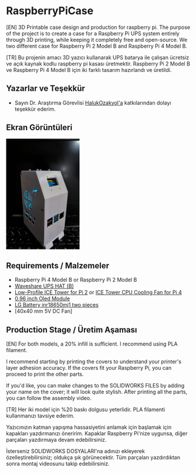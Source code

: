 
# RaspberryPiCase

[EN] 3D Printable case design and production for raspberry pi. The purpose of the project is to create a case for a Raspberry Pi UPS system entirely through 3D printing, while keeping it completely free and open-source. We two different case for Raspberry Pi 2 Model B and Raspberry Pi 4 Model B.

[TR] Bu projenin amacı 3D yazıcı kullanarak UPS batarya ile çalışan ücretsiz ve açık kaynak kodlu raspberry pi kasası üretmektir. Raspberry Pi 2 Model B ve Raspberry Pi 4 Model B için iki farklı tasarım hazırlandı ve üretildi. 



## Yazarlar ve Teşekkür

- Sayın Dr. Araştırma Görevlisi [HalukOzakyol'a](https://github.com/HalukOzakyol) katkılarından dolayı teşekkür ederim.

  
## Ekran Görüntüleri

<img src="https://github.com/EnesYildirim1/RaspberrypiCase/raw/main/Images%20%26%20Videos/IMG-20230707-WA0007.jpg" alt="Case for Raspberry Pi 4 Model B" width="200" height="300">

  
## Requirements / Malzemeler

* Raspberry Pi 4 Model B or Raspberry Pi 2 Model B
* [Waveshare UPS HAT (B)](https://www.waveshare.com/ups-hat-b.htm)
* [Low-Profile ICE Tower for Pi 2](https://www.waveshare.com/product/ice-tower-fan-v2-for-pi.htm) or 
    [ICE Tower CPU Cooling Fan for Pi 4](https://www.waveshare.com/ice-tower-fan-for-pi.htm)
* [0.96 inch Oled Module](https://www.amazon.com/UCTRONICS-SSD1306-Self-Luminous-Display-Raspberry/dp/B072Q2X2LL)
* [LG Battery inr18650mj1  two pieces](https://www.amazon.com.tr/LG-INR18650-MJ1-iyon-3500-mAh-10-Amper-Battery/dp/B072R5MHQ9)
* [40x40 mm 5V DC Fan]

## Production Stage / Üretim Aşaması
[EN]
For both models, a 20% infill is sufficient. I recommend using PLA filament.

I recommend starting by printing the covers to understand your printer's layer adhesion accuracy. If the covers fit your Raspberry Pi, you can proceed to print the other parts.

If you'd like, you can make changes to the SOLIDWORKS FILES by adding your name on the cover; it will look quite stylish. After printing all the parts, you can follow the assembly video.

[TR]
Her iki model için %20 baskı dolgusu yeterlidir. PLA filamenti kullanmanızı tavsiye ederim.

Yazıcınızın katman yapışma hassasiyetini anlamak için başlamak için kapakları yazdırmanızı öneririm. Kapaklar Raspberry Pi'nize uygunsa, diğer parçaları yazdırmaya devam edebilirsiniz.

İsterseniz SOLIDWORKS DOSYALARI'na adınızı ekleyerek özelleştirebilirsiniz; oldukça şık görünecektir. Tüm parçaları yazdırdıktan sonra montaj videosunu takip edebilirsiniz.
